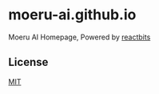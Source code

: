 # moeru-ai.github.io

Moeru AI Homepage, Powered by [reactbits](https://www.reactbits.dev/)

## License

[MIT](LICENSE.md)
